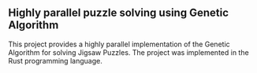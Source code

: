 <h2>Highly parallel puzzle solving using Genetic Algorithm</h2>

This project provides a highly parallel implementation of the Genetic Algorithm for solving Jigsaw Puzzles. The project was implemented in the Rust programming language.
